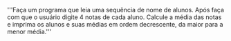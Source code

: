 '''Faça um programa que leia uma sequência de nome de alunos.
Após faça com que o usuário digite 4 notas de cada aluno.
Calcule a média das notas e imprima os alunos e suas médias em
ordem decrescente, da maior para a menor média.'''
